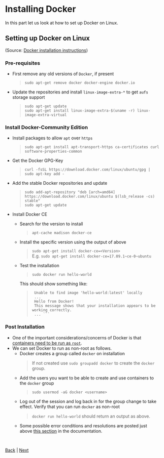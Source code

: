 # Installing Docker

In this part let us look at how to set up Docker on Linux.

## Setting up Docker on Linux
(Source: [Docker installation instructions](https://docs.docker.com/engine/installation/linux/docker-ce/ubuntu/#upgrade-docker-ce))

### Pre-requisites

- First remove any old versions of `Docker`, if present
  > `sudo apt-get remove docker docker-engine docker.io`
- Update the repositories and install `linux-image-extra-*` to get `aufs` storage support
  > `sudo apt-get update` <br>
  > `sudo apt-get install linux-image-extra-$(uname -r) linux-image-extra-virtual`

### Install Docker-Community Edition

- Install packages to allow `apt` over `https`
  > `sudo apt-get install apt-transport-https ca-certificates curl software-properties-common`
- Get the Docker GPG-Key
  > `curl -fsSL https://download.docker.com/linux/ubuntu/gpg | sudo apt-key add -`
- Add the stable Docker repositories and update
  > `sudo add-apt-repository "deb [arch=amd64] https://download.docker.com/linux/ubuntu $(lsb_release -cs) stable"` <br>
  > `sudo apt-get update`
- Install Docker CE
  - Search for the version to install
    > `apt-cache madison docker-ce`
  - Install the specific version using the output of above
    > `sudo apt-get install docker-ce=<Version>` <br>
    > E.g. `sudo apt-get install docker-ce=17.09.1~ce-0~ubuntu` 
  - Test the installation
    > `sudo docker run hello-world`
    
    This should show something like:<br>
    > ``` 
    >  Unable to find image 'hello-world:latest' locally 
    >  ...
    >  Hello from Docker!
    >  This message shows that your installation appears to be working correctly.
    >  ... ```

### Post Installation

- One of the important considerations/concerns of Docker is that [containers need to be run as `root`](https://docs.docker.com/engine/installation/linux/linux-postinstall/).
- We can set Docker to run as non-root as follows.
  - Docker creates a group called `docker` on installation 
    > If not created use `sudo groupadd docker` to create the `docker` group.
  - Add the users you want to be able to create and use containers to the `docker` group
    > `sudo usermod -aG docker <username>`
  - Log out of the session and log back in for the group change to take effect. Verify that you can run `docker` as non-root
    > `docker run hello-world` should return an output as above.
  - Some possible error conditions and resolutions are posted just above [this section](https://docs.docker.com/engine/installation/linux/linux-postinstall/#configure-docker-to-start-on-boot) in the documentation.

<br>

[Back](./docker.md) | [Next](./using_docker.md)
